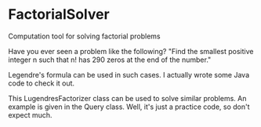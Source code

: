 # FactorialSolver
 Computation tool for solving factorial problems

Have you ever seen a problem like the following?
"Find the smallest positive integer n such that n! has 290 zeros at the end of the number."

Legendre's formula can be used in such cases.
I actually wrote some Java code to check it out.

This LugendresFactorizer class can be used to solve similar problems.
An example is given in the Query class.
Well, it's just a practice code, so don't expect much.

